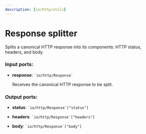 ```yaml
---
description: [io/http/utils]
---
```


# Response splitter

Splits a canonical HTTP response into its components: HTTP status, headers, and body.

### Input ports:

* __response__: `` `io/http/Response` ``

    Receives the canonical HTTP response to be split.

### Output ports:

* __status__: `` `io/http/Response`["status"] ``


* __headers__: `` `io/http/Response`["headers"] ``


* __body__: `` `io/http/Response`["body"] ``

